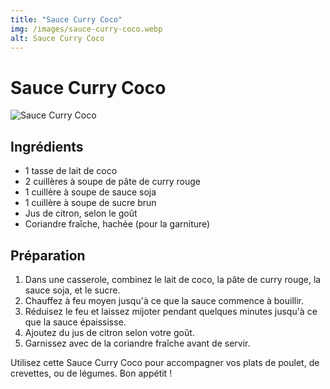 ```yaml
---
title: "Sauce Curry Coco"
img: /images/sauce-curry-coco.webp
alt: Sauce Curry Coco
---
```


# Sauce Curry Coco

![Sauce Curry Coco](/images/sauce-curry-coco.webp)

## Ingrédients

-   1 tasse de lait de coco
-   2 cuillères à soupe de pâte de curry rouge
-   1 cuillère à soupe de sauce soja
-   1 cuillère à soupe de sucre brun
-   Jus de citron, selon le goût
-   Coriandre fraîche, hachée (pour la garniture)

## Préparation

1. Dans une casserole, combinez le lait de coco, la pâte de curry rouge, la sauce soja, et le sucre.
2. Chauffez à feu moyen jusqu'à ce que la sauce commence à bouillir.
3. Réduisez le feu et laissez mijoter pendant quelques minutes jusqu'à ce que la sauce épaississe.
4. Ajoutez du jus de citron selon votre goût.
5. Garnissez avec de la coriandre fraîche avant de servir.

Utilisez cette Sauce Curry Coco pour accompagner vos plats de poulet, de crevettes, ou de légumes. Bon appétit !
